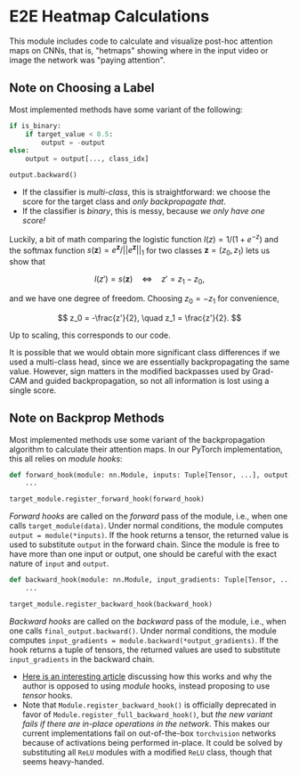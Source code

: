 # E2E Heatmap Calculations

This module includes code to calculate and visualize post-hoc attention maps on CNNs, that is, "hetmaps" showing where in the input video or image the network was "paying attention".

## Note on Choosing a Label

Most implemented methods have some variant of the following:

```python
if is_binary:
    if target_value < 0.5:
        output = -output
else:
    output = output[..., class_idx]

output.backward()
```

* If the classifier is *multi-class*, this is straightforward: we choose the score for the target class and *only backpropagate that*.
* If the classifier is *binary*, this is messy, because *we only have one score!*

Luckily, a bit of math comparing the logistic function $l(z) = 1 / (1 + e^{-z})$ and the softmax function $s(\mathbf{z}) = e^\mathbf{z} / ||e^\mathbf{z}||_1$ for two classes $\mathbf{z} = (z_0, z_1)$ lets us show that

$$ l(z') = s(\mathbf{z}) \quad \Leftrightarrow \quad z' = z_1 - z_0, $$

and we have one degree of freedom. Choosing $z_0 = -z_1$ for convenience,

$$ z_0 = -\frac{z'}{2}, \quad z_1 = \frac{z'}{2}. $$

Up to scaling, this corresponds to our code.

It is possible that we would obtain more significant class differences if we used a multi-class head, since we are essentially backpropagating the same value. However, sign matters in the modified backpasses used by Grad-CAM and guided backpropagation, so not all information is lost using a single score.

## Note on Backprop Methods

Most implemented methods use some variant of the backpropagation algorithm to calculate their attention maps. In our PyTorch implementation, this all relies on *module hooks*:

```python
def forward_hook(module: nn.Module, inputs: Tuple[Tensor, ...], output: Tensor) -> Tensor | None:
    ...

target_module.register_forward_hook(forward_hook)
```

*Forward hooks* are called on the *forward* pass of the module, i.e., when one calls `target_module(data)`. Under normal conditions, the module computes `output = module(*inputs)`. If the hook returns a tensor, the returned value is used to substitute `output` in the forward chain. Since the module is free to have more than one input or output, one should be careful with the exact nature of `input` and `output`.

```python
def backward_hook(module: nn.Module, input_gradients: Tuple[Tensor, ...], output_gradients: Tuple[Tensor, ...]) -> Tuple[Tensor, ...] | None:
    ...

target_module.register_backward_hook(backward_hook)
```
*Backward hooks* are called on the *backward* pass of the module, i.e., when one calls `final_output.backward()`. Under normal conditions, the module computes `input_gradients = module.backward(*output_gradients)`. If the hook returns a tuple of tensors, the returned values are used to substitute `input_gradients` in the backward chain.

* [Here is an interesting article](https://blog.paperspace.com/pytorch-hooks-gradient-clipping-debugging/) discussing how this works and why the author is opposed to using *module* hooks, instead proposing to use *tensor* hooks.
* Note that `Module.register_backward_hook()` is officially deprecated in favor of `Module.register_full_backward_hook()`, but *the new variant fails if there are in-place operations in the network*. This makes our current implementations fail on out-of-the-box `torchvision` networks because of activations being performed in-place. It could be solved by substituting all `ReLU` modules with a modified `ReLU` class, though that seems heavy-handed.
